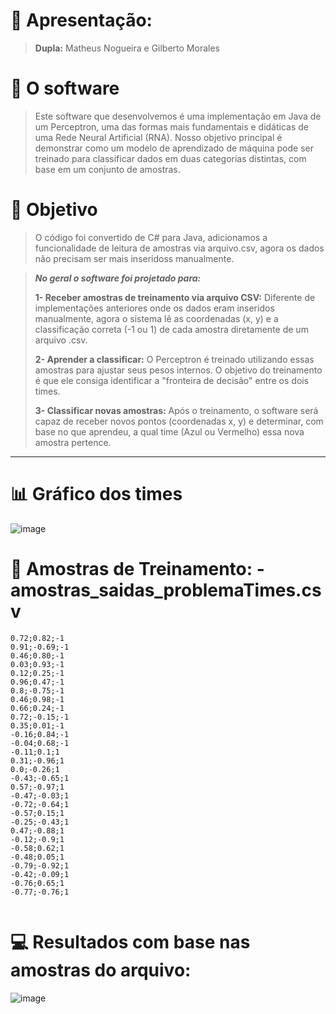 
# 👋 Apresentação:

> **Dupla:** Matheus Nogueira e Gilberto Morales

# 🚀 O software

> Este software que desenvolvemos é uma implementação em Java de um Perceptron, uma das formas mais fundamentais e didáticas de uma Rede Neural Artificial (RNA). Nosso objetivo principal é demonstrar como um modelo de aprendizado de máquina pode ser treinado para classificar dados em duas categorias distintas, com base em um conjunto de amostras.

# 🎯 Objetivo 

> O código foi convertido de C# para Java, adicionamos a funcionalidade de leitura de amostras via arquivo.csv, agora os dados não precisam ser mais inseridoss manualmente. <br>

> ***No geral o software foi projetado para:*** <br> 
>
> **1- Receber amostras de treinamento via arquivo CSV:** Diferente de implementações anteriores onde os dados eram inseridos manualmente, agora o sistema lê as coordenadas (x, y) e a classificação correta (-1 ou 1) de cada amostra diretamente de um arquivo .csv. <br>
>
> **2- Aprender a classificar:** O Perceptron é treinado utilizando essas amostras para ajustar seus pesos internos. O objetivo do treinamento é que ele consiga identificar a "fronteira de decisão" entre os dois times. <br>
>
> **3- Classificar novas amostras:** Após o treinamento, o software será capaz de receber novos pontos (coordenadas x, y) e determinar, com base no que aprendeu, a qual time (Azul ou Vermelho) essa nova amostra pertence. <br>

---

# 📊 Gráfico dos times

![image](https://github.com/user-attachments/assets/760f578f-2381-4b29-a384-4e5abee6d245)



# 📁 Amostras de Treinamento: - amostras_saidas_problemaTimes.csv

```
0.72;0.82;-1
0.91;-0.69;-1
0.46;0.80;-1
0.03;0.93;-1
0.12;0.25;-1
0.96;0.47;-1
0.8;-0.75;-1
0.46;0.98;-1
0.66;0.24;-1
0.72;-0.15;-1
0.35;0.01;-1
-0.16;0.84;-1
-0.04;0.68;-1
-0.11;0.1;1
0.31;-0.96;1
0.0;-0.26;1
-0.43;-0.65;1
0.57;-0.97;1
-0.47;-0.03;1
-0.72;-0.64;1
-0.57;0.15;1
-0.25;-0.43;1
0.47;-0.88;1
-0.12;-0.9;1
-0.58;0.62;1
-0.48;0.05;1
-0.79;-0.92;1
-0.42;-0.09;1
-0.76;0.65;1
-0.77;-0.76;1


```

# 💻 Resultados com base nas amostras do arquivo:

![image](https://github.com/user-attachments/assets/94e68015-b8c7-4bab-b6f7-84e1231b3073)

